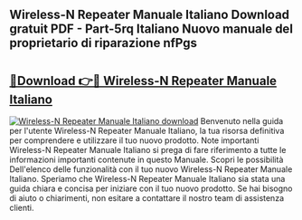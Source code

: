 ## Wireless-N Repeater Manuale Italiano Download gratuit PDF - Part-5rq Italiano Nuovo manuale del proprietario di riparazione nfPgs

# <h2><a href="http://dfesc8p.blite.top/?on=Wireless-N+Repeater+Manuale+Italiano">🔗Download 👉🔴 Wireless-N Repeater Manuale Italiano</a></h2>

[![Wireless-N Repeater Manuale Italiano download](https://i.imgur.com/lujVjoI.png)](http://dfesc8p.blite.top/?on=Wireless-N+Repeater+Manuale+Italiano)
Benvenuto nella guida per l'utente Wireless-N Repeater Manuale Italiano, la tua risorsa definitiva per comprendere e utilizzare il tuo nuovo prodotto. Note importanti Wireless-N Repeater Manuale Italiano si prega di fare riferimento a tutte le informazioni importanti contenute in questo Manuale. Scopri le possibilità Dell'elenco delle funzionalità con il tuo nuovo Wireless-N Repeater Manuale Italiano. Speriamo che Wireless-N Repeater Manuale Italiano sia stata una guida chiara e concisa per iniziare con il tuo nuovo prodotto. Se hai bisogno di aiuto o chiarimenti, non esitare a contattare il nostro team di assistenza clienti.
